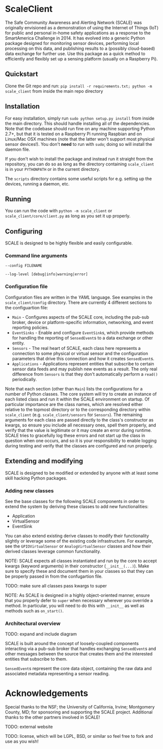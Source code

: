 ScaleClient
=============

The Safe Community Awareness and Alerting Network (SCALE) was originally envisioned as a demonstration of using the Internet of Things (IoT) for public and personal in-home safety applications as a response to the SmartAmerica Challenge in 2014.  It has evolved into a generic Python package designed for monitoring sensor devices, performing local processing on this data, and publishing results to a (possibly cloud-based) data exchange for further use. Use this package as a quick method to efficiently and flexibly set up a sensing platform (usually on a Raspberry Pi).

Quickstart
----------

Clone the Git repo and run: `pip install -r requirements.txt; python -m scale_client` from inside the main repo directory

Installation
------------

For easy installation, simply run `sudo python setup.py install` from inside the main directory. This should handle installing all of the dependencies. Note that the codebase should run fine on any machine supporting Python 2.7+, but that it is tested on a Raspberry Pi running Raspbian and on Linux/Mac OSX machines (note that the latter won't support most physical sensor devices!). You don't **need** to run with `sudo`; doing so will install the daemon file.

If you don't wish to install the package and instead run it straight from the repository, you can do so as long as the directory containing `scale_client` is in your `PYTHONPATH` or in the current directory.

The `scripts` directory contains some useful scripts for e.g. setting up the devices, running a daemon, etc.

Running
-------

You can run the code with `python -m scale_client` or `scale_client/core/client.py` as long as you set it up properly.

Configuring
-----------

SCALE is designed to be highly flexible and easily configurable.

### Command line arguments
```
--config FILENAME

--log-level [debug|info|warning|error]
```

### Configuration file
Configuration files are written in the *YAML* language.  See examples in the `scale_client/config` directory. There are currently 4 different sections to the configuartion file:

* `Main` - Configures aspects of the SCALE core, including the pub-sub broker, device or platform-specific information, networking, and event reporting policies.
* `EventSinks` - Enable and configure `EventSink`s, which provide methods for handling the reporting of `SensedEvent`s to a data exchange or other entity.
* `Sensors` - The real heart of SCALE, each class here represents a connection to some physical or virtual sensor and the configuration parameters that drive this connection and how it creates `SensedEvent`s.
* `Applications` - Applications represent entities that subscribe to certain sensor data feeds and may publish new events as a result.  The only real difference from `Sensors` is that they don't automatically perform a `read()` periodically.

Note that each section (other than `Main`) lists the configurations for a number of Python classes.  The core system will try to create an instance of each listed class and run it within the SCALE environment on startup.  Of particular importance are the class names, which are resolved either relative to the topmost directory or to the corresponding directory within `scale_client` (e.g. `scale_client/sensors` for `Sensors`).  The remaining arguments for each class are passed directly to the class's constructor as kwargs, so ensure you include all necessary ones, spell them properly, and verify that the value is legitimate or it may create an error during runtime.  SCALE tries to gracefully log these errors and not start up the class in question when one occurs, and so it is your responsibility to enable logging during testing and verify that the classes are configured and run properly.

Extending and modifying
-----------------------

SCALE is designed to be modified or extended by anyone with at least some skill hacking Python packages.

### Adding new classes

See the base classes for the following SCALE components in order to extend the system by deriving these classes to add new functionalities:

* Application
* VirtualSensor
* EventSink

You can also extend existing derive classes to modify their functionality slightly or leverage some of the existing code infrastructure.  For example, see the `GPIOVirtualSensor` or `AnalogVirtualSensor` classes and how their derived classes leverage common functionality.

NOTE: SCALE expects all classes instantiated and run by the core to accept kwargs (keyword arguments) in their constructor (`__init__(...)`).  Make sure to specify these and document them in your classes so that they can be properly passed in from the confugartion file.

TODO: make sure all classes pass kwargs to super

NOTE: As SCALE is designed in a highly object-oriented manner, ensure that you properly defer to `super` when necessary wherever you override a method.  In particular, you will need to do this with `__init__` as well as methods such as `on_start()`.

### Architectural overview
TODO: expand and include diagram

SCALE is built around the concept of loosely-coupled components interacting via a pub-sub broker that handles exchanging `SensedEvent`s and other messages between the source that creates them and the interested entities that subscribe to them.

`SensedEvent`s represent the core data object, containing the raw data and associated metadata representing a sensor reading.

Acknowledgements
================

Special thanks to the NSF; the University of California, Irvine; Montgomery County, MD; for sponsoring and supporting the SCALE project.  Additional thanks to the other partners involved in SCALE!

TODO: external website


TODO: license, which will be LGPL, BSD, or similar so feel free to fork and use as you wish!
